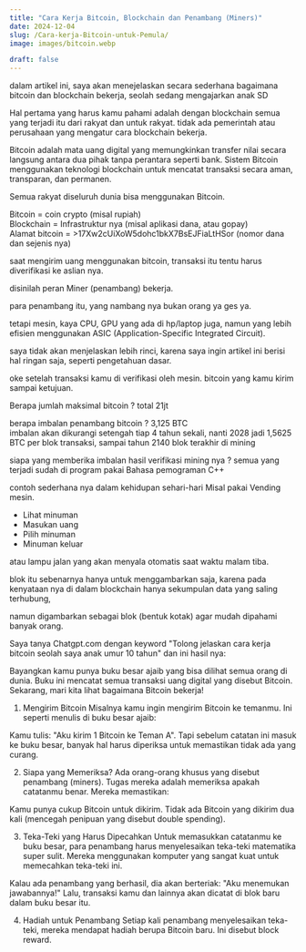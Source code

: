 ```yaml
---
title: "Cara Kerja Bitcoin, Blockchain dan Penambang (Miners)"
date: 2024-12-04
slug: /Cara-kerja-Bitcoin-untuk-Pemula/
image: images/bitcoin.webp

draft: false
---
```


dalam artikel ini, saya akan menejelaskan secara sederhana bagaimana bitcoin dan
blockchain bekerja, seolah sedang mengajarkan anak SD

Hal pertama yang harus kamu pahami adalah
dengan blockchain semua yang terjadi itu dari rakyat dan untuk rakyat.
tidak ada pemerintah atau perusahaan yang mengatur cara blockchain bekerja.

Bitcoin adalah mata uang digital yang memungkinkan transfer nilai secara
langsung antara dua pihak tanpa perantara seperti bank.
Sistem Bitcoin menggunakan teknologi blockchain untuk mencatat
transaksi secara aman, transparan, dan permanen.

Semua rakyat diseluruh dunia bisa menggunakan Bitcoin.

Bitcoin = coin crypto (misal rupiah)  
Blockchain = Infrastruktur nya (misal aplikasi dana, atau gopay)  
Alamat bitcoin = >17Xw2cUiXoW5dohc1bkX7BsEJFiaLtHSor (nomor dana dan sejenis nya)

saat mengirim uang menggunakan bitcoin,
transaksi itu tentu harus diverifikasi ke aslian nya.

disinilah peran Miner (penambang) bekerja.

para penambang itu, yang nambang nya bukan orang ya ges ya.

tetapi mesin, kaya CPU, GPU yang ada di hp/laptop juga, namun yang lebih efisien menggunakan
ASIC (Application-Specific Integrated Circuit).

saya tidak akan menjelaskan lebih rinci, karena saya ingin artikel ini
berisi hal ringan saja, seperti pengetahuan dasar.

oke setelah transaksi kamu di verifikasi oleh mesin.
bitcoin yang kamu kirim sampai ketujuan.

Berapa jumlah maksimal bitcoin ? total 21jt

berapa imbalan penambang bitcoin ? 3,125 BTC  
imbalan akan dikurangi setengah tiap 4 tahun sekali,
nanti 2028 jadi 1,5625 BTC per blok transaksi, sampai tahun 2140 blok terakhir di mining

siapa yang memberika imbalan hasil verifikasi mining nya ?
semua yang terjadi sudah di program pakai Bahasa pemograman C++

contoh sederhana nya dalam kehidupan sehari-hari
Misal pakai Vending mesin.

- Lihat minuman
- Masukan uang
- Pilih minuman
- Minuman keluar

atau lampu jalan yang akan menyala otomatis saat waktu malam tiba.

blok itu sebenarnya hanya untuk menggambarkan saja, karena pada kenyataan nya di
dalam blockchain hanya sekumpulan data yang saling terhubung,

namun digambarkan sebagai blok (bentuk kotak) agar mudah dipahami banyak orang.

Saya tanya Chatgpt.com dengan keyword "Tolong jelaskan cara kerja bitcoin seolah saya anak umur 10 tahun"
dan ini hasil nya:

Bayangkan kamu punya buku besar ajaib yang bisa dilihat semua orang di dunia. Buku ini mencatat semua transaksi uang digital yang disebut Bitcoin. Sekarang, mari kita lihat bagaimana Bitcoin bekerja!

1. Mengirim Bitcoin
   Misalnya kamu ingin mengirim Bitcoin ke temanmu. Ini seperti menulis di buku besar ajaib:

Kamu tulis: "Aku kirim 1 Bitcoin ke Teman A".
Tapi sebelum catatan ini masuk ke buku besar, banyak hal harus diperiksa untuk memastikan tidak ada yang curang.

2. Siapa yang Memeriksa?
   Ada orang-orang khusus yang disebut penambang (miners). Tugas mereka adalah memeriksa apakah catatanmu benar. Mereka memastikan:

Kamu punya cukup Bitcoin untuk dikirim.
Tidak ada Bitcoin yang dikirim dua kali (mencegah penipuan yang disebut double spending).

3. Teka-Teki yang Harus Dipecahkan
   Untuk memasukkan catatanmu ke buku besar, para penambang harus menyelesaikan teka-teki matematika super sulit. Mereka menggunakan komputer yang sangat kuat untuk memecahkan teka-teki ini.

Kalau ada penambang yang berhasil, dia akan berteriak: "Aku menemukan jawabannya!"
Lalu, transaksi kamu dan lainnya akan dicatat di blok baru dalam buku besar itu.

4. Hadiah untuk Penambang
   Setiap kali penambang menyelesaikan teka-teki, mereka mendapat hadiah berupa Bitcoin baru. Ini disebut block reward.
